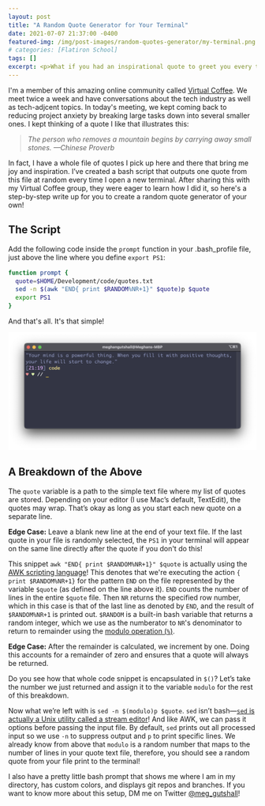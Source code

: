 ```yaml
---
layout: post
title: "A Random Quote Generator for Your Terminal"
date: 2021-07-07 21:37:00 -0400
featured-img: /img/post-images/random-quotes-generator/my-terminal.png
# categories: [Flatiron School]
tags: []
excerpt: <p>What if you had an inspirational quote to greet you every time you opened a new terminal? Now you can! Plus, you can customize the list of quotes your random quote generator pulls from! Read on for a step-by-step guide on how to implement this simple script in your terminal setup.</p>
---
```


I'm a member of this amazing online community called [Virtual Coffee](https://virtualcoffee.io/). We meet twice a week and have conversations about the tech industry as well as tech-adjcent topics. In today's meeting, we kept coming back to reducing project anxiety by breaking large tasks down into several smaller ones. I kept thinking of a quote I like that illustrates this:

> _The person who removes a mountain begins by carrying away small stones._
> _—Chinese Proverb_

In fact, I have a whole file of quotes I pick up here and there that bring me joy and inspiration. I’ve created a bash script that outputs one quote from this file at random every time I open a new terminal. After sharing this with my Virtual Coffee group, they were eager to learn how I did it, so here's a step-by-step write up for you to create a random quote generator of your own!

## The Script

Add the following code inside the `prompt` function in your .bash_profile file, just above the line where you define `export PS1`:

```bash
function prompt {
  quote=$HOME/Development/code/quotes.txt
  sed -n $(awk "END{ print $RANDOM%NR+1}" $quote)p $quote
  export PS1
}
```

And that's all. It's that simple!

![My terminal prompt](/img/post-images/random-quotes-generator/my-terminal.png)

## A Breakdown of the Above

The `quote` variable is a path to the simple text file where my list of quotes are stored. Depending on your editor (I use Mac’s default, TextEdit), the quotes may wrap. That’s okay as long as you start each new quote on a separate line.

**Edge Case:** Leave a blank new line at the end of your text file. If the last quote in your file is randomly selected, the `PS1` in your terminal will appear on the same line directly after the quote if you don't do this!

This snippet `awk "END{ print $RANDOM%NR+1}" $quote` is actually using the [AWK scripting language](https://en.wikipedia.org/wiki/AWK)! This denotes that we're executing the action `{ print $RANDOM%NR+1}` for the pattern `END` on the file represented by the variable `$quote` (as defined on the line above it). `END` counts the number of lines in the entire `$quote` file. Then `NR` returns the specified row number, which in this case is that of the last line as denoted by `END`, and the result of `$RANDOM%NR+1` is printed out. `$RANDOM` is a built-in bash variable that returns a random integer, which we use as the numberator to `NR`'s denominator to return to remainder using the [modulo operation (`%`)](https://en.wikipedia.org/wiki/Modulo_operation).

**Edge Case:** After the remainder is calculated, we increment by one. Doing this accounts for a remainder of zero and ensures that a quote will always be returned.

Do you see how that whole code snippet is encapsulated in `$()`? Let’s take the number we just returned and assign it to the variable `modulo` for the rest of this breakdown.

Now what we’re left with is `sed -n $(modulo)p $quote`. `sed` isn’t bash—[`sed` is actually a Unix utility called a stream editor](https://en.wikipedia.org/wiki/Sed)! And like AWK, we can pass it options before passing the input file. By default, `sed` prints out all processed input so we use `-n` to suppress output and `p` to print specific lines. We already know from above that `modulo` is a random number that maps to the number of lines in your quote text file, therefore, you should see a random quote from your file print to the terminal!

I also have a pretty little bash prompt that shows me where I am in my directory, has custom colors, and displays git repos and branches. If you want to know more about this setup, DM me on Twitter [@meg_gutshall](https://twitter.com/meg_gutshall)!
